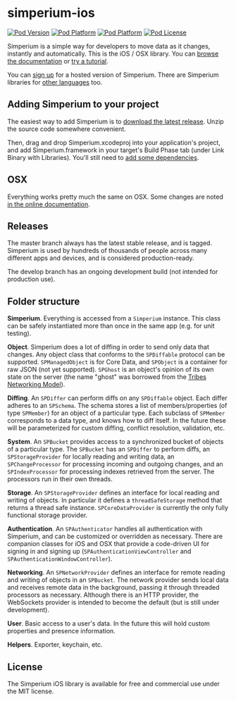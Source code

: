 simperium-ios
=============
[![Pod Version](http://img.shields.io/cocoapods/v/Simperium.svg?style=flat)](http://www.github.com/Simperium/simperium-ios)
[![Pod Platform](http://img.shields.io/cocoapods/p/Simperium.svg?style=flat)](http://www.simperium.com)
[![Pod Platform](http://img.shields.io/cocoapods/p/Simperium-OSX.svg?style=flat)](http://www.simperium.com)
[![Pod License](http://img.shields.io/cocoapods/l/Simperium.svg?style=flat)](http://www.simperium.com)

Simperium is a simple way for developers to move data as it changes, instantly and automatically. This is the iOS / OSX library. You can [browse the documentation](http://simperium.com/docs/ios/) or [try a tutorial](https://simperium.com/tutorials/simpletodo-ios/).

You can [sign up](http://simperium.com) for a hosted version of Simperium. There are Simperium libraries for [other languages](https://simperium.com/overview/) too.

Adding Simperium to your project
--------------------------------
The easiest way to add Simperium is to [download the latest release](https://github.com/Simperium/simperium-ios/releases/latest). Unzip the source code somewhere convenient.

Then, drag and drop Simperium.xcodeproj into your application's project, and add Simperium.framework in your target's Build Phase tab (under Link Binary with Libraries). You'll still need to [add some dependencies](http://simperium.com/docs/ios/#add).

OSX
---
Everything works pretty much the same on OSX. Some changes are noted [in the online documentation](http://simperium.com/docs/ios/).

Releases
--------
The master branch always has the latest stable release, and is tagged. Simperium is used by hundreds of thousands of people across many different apps and devices, and is considered production-ready.

The develop branch has an ongoing development build (not intended for production use).

Folder structure
----------------
**Simperium**. Everything is accessed from a `Simperium` instance. This class can be safely instantiated more than once in the same app (e.g. for unit testing).

**Object**. Simperium does a lot of diffing in order to send only data that changes. Any object class that conforms to the `SPDiffable` protocol can be supported. `SPManagedObject` is for Core Data, and `SPObject` is a container for raw JSON (not yet supported). `SPGhost` is an object's opinion of its own state on the server (the name "ghost" was borrowed from the [Tribes Networking Model](http://www.pingz.com/wordpress/wp-content/uploads/2009/11/tribes_networking_model.pdf)).

**Diffing**. An `SPDiffer` can perform diffs on any `SPDiffable` object. Each differ adheres to an `SPSchema`. The schema stores a list of members/properties (of type `SPMember`) for an object of a particular type. Each subclass of `SPMember` corresponds to a data type, and knows how to diff itself. In the future these will be parameterized for custom diffing, conflict resolution, validation, etc.

**System**. An `SPBucket` provides access to a synchronized bucket of objects of a particular type. The `SPBucket` has an `SPDiffer` to perform diffs, an `SPStorageProvider` for locally reading and writing data, an `SPChangeProcessor` for processing incoming and outgoing changes, and an `SPIndexProcessor` for processing indexes retrieved from the server. The processors run in their own threads.

**Storage**. An `SPStorageProvider` defines an interface for local reading and writing of objects. In particular it defines a `threadSafeStorage` method that returns a thread safe instance. `SPCoreDataProvider` is currently the only fully functional storage provider.

**Authentication**. An `SPAuthenticator` handles all authentication with Simperium, and can be customized or overridden as necessary. There are companion classes for iOS and OSX that provide a code-driven UI for signing in and signing up (`SPAuthenticationViewController` and `SPAuthenticationWindowController`).

**Networking**. An `SPNetworkProvider` defines an interface for remote reading and writing of objects in an `SPBucket`. The network provider sends local data and receives remote data in the background, passing it through threaded processors as necessary. Although there is an HTTP provider, the WebSockets provider is intended to become the default (but is still under development).

**User**. Basic access to a user's data. In the future this will hold custom properties and presence information.

**Helpers**. Exporter, keychain, etc.

License
-------
The Simperium iOS library is available for free and commercial use under the MIT license.
